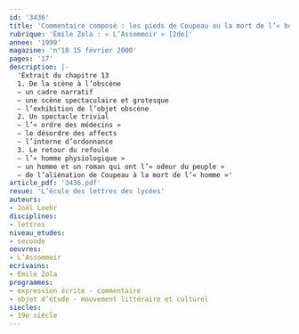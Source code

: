 ```yaml
---
id: '3436'
title: 'Commentaire composé : les pieds de Coupeau ou la mort de l’« homme » '
rubrique: 'Émile Zola : « L’Assommoir » [2de]'
annee: '1999'
magazine: 'n°10 15 février 2000'
pages: '17'
description: |-
  'Extrait du chapitre 13
  1. De la scène à l’obscène
  – un cadre narratif
  – une scène spectaculaire et grotesque
  – l’exhibition de l’objet obscène
  2. Un spectacle trivial
  – l’« ordre des médecins »
  – le désordre des affects
  – l’interne d’ordonnance
  3. Le retour du refoulé
  – l’« homme physiologique »
  – un homme et un roman qui ont l’« odeur du peuple »
  – de l’aliénation de Coupeau à la mort de l’« homme »'
article_pdf: '3436.pdf'
revue: 'L’école des lettres des lycées'
auteurs:
- Joël Loehr
disciplines:
- lettres
niveau_etudes:
- seconde
oeuvres:
- L’Assommoir
ecrivains:
- Émile Zola
programmes:
- expression écrite - commentaire
- objet d’étude - mouvement littéraire et culturel
siecles:
- 19e siècle
---
```

